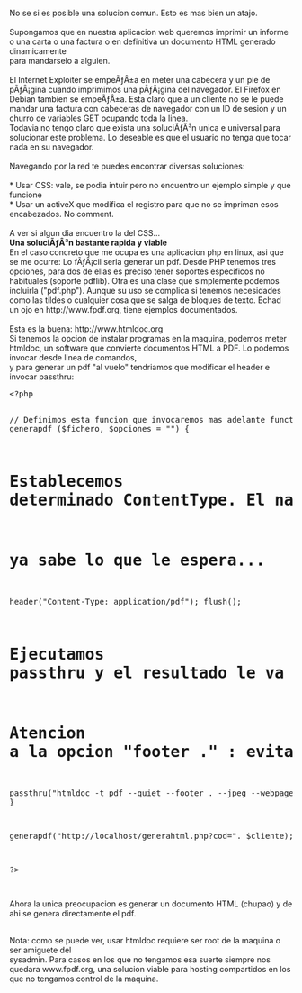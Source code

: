 <br>
No se si es posible una solucion comun. Esto es mas bien un atajo.<br>
<br>
Supongamos que en nuestra aplicacion web queremos imprimir un informe <br>o una carta o una factura o en definitiva un documento HTML generado dinamicamente<br> para mandarselo a alguien.
<br><br>El Internet Exploiter se empeÃƒÂ±a en meter una cabecera y un pie de pÃƒÂ¡gina cuando imprimimos una pÃƒÂ¡gina del navegador. El Firefox en Debian tambien se empeÃƒÂ±a. Esta claro que a un cliente no se le puede mandar una factura con cabeceras de navegador con un ID de sesion y un churro de variables GET ocupando toda la linea.<br>
Todavia no tengo claro que exista una soluciÃƒÂ³n unica e universal para solucionar este problema.
Lo deseable es que el usuario no tenga que tocar nada en su navegador.
<br><br>
Navegando por la red te puedes encontrar diversas soluciones:<br><br>
* Usar CSS: vale, se podia intuir pero no encuentro un ejemplo simple y que funcione<br>
* Usar un activeX que modifica el registro para que no se impriman esos encabezados. No comment.<br>

<br>
A ver si algun dia encuentro la del CSS...
<br>
<b>Una soluciÃƒÂ³n bastante rapida y viable</b><br>
En el caso concreto que me ocupa es una aplicacion php en linux, asi que se me ocurre:
Lo fÃƒÂ¡cil seria generar un pdf. Desde PHP tenemos tres opciones, para dos de ellas es preciso tener soportes especificos no habituales (soporte pdflib). Otra es una clase que simplemente podemos incluirla ("pdf.php"). Aunque su uso se complica si tenemos necesidades como
las tildes o cualquier cosa que se salga de bloques de texto. Echad un ojo en http://www.fpdf.org, tiene ejemplos documentados.
<br><br>
Esta es la buena: http://www.htmldoc.org<br>
Si tenemos la opcion de instalar programas en la maquina, podemos meter htmldoc, un software
que convierte documentos HTML a PDF. Lo podemos invocar desde linea de comandos,<br> y para
generar un pdf "al vuelo" tendriamos que modificar el header e invocar passthru:
<pre>
&lt;?php

// Definimos esta funcion que invocaremos mas adelante
function generapdf ($fichero, $opciones = "") {

   # Establecemos determinado ContentType. El navegador del cliente 
   # ya sabe lo que le espera...
   header("Content-Type: application/pdf");
   flush();

   # Ejecutamos passthru y el resultado le va directamente al cliente
   # Atencion a la opcion "footer ." : evita que se numere la pagina.
   passthru("htmldoc -t pdf --quiet --footer . --jpeg --webpage $opciones '$fichero'");
}

generapdf("http://localhost/generahtml.php?cod=". $cliente);

?&gt;

</pre>

Ahora la unica preocupacion es generar un documento HTML (chupao) y de ahi se genera directamente el pdf.

<br>
Nota: como se puede ver, usar htmldoc requiere ser root de la maquina o ser amiguete del <br>sysadmin. Para casos en los que no tengamos esa suerte siempre nos quedara www.fpdf.org,
una solucion viable para hosting compartidos en los que no tengamos control de la maquina.

